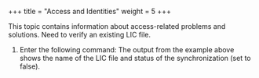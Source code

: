 +++
title = "Access and Identities"
weight = 5
+++

This topic contains information about access-related problems and solutions.
Need to verify an existing LIC file.
 

1. Enter the following command: The output from the example above shows the name of the LIC file and status of the synchronization (set to false). 



